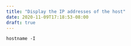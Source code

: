 ```yaml
---
title: "Display the IP addresses of the host"
date: 2020-11-09T17:18:53-08:00
draft: true
---
```


```
hostname -I
```